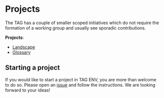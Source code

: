 # Projects

The TAG has a couple of smaller scoped initiatives which do not require the formation of a working group and usually see sporadic contributions.

**Projects**:

- [Landscape](landscape/README.md)
- [Glossary](glossary/README.md)

## Starting a project

If you would like to start a project in TAG ENV, you are more than welcome to do so. Please open an [issue](https://github.com/cncf/tag-env-sustainability/issues/new?assignees=&labels=triage-required&projects=&template=suggestion.md&title=%5BSuggestion%2FProposal%5D+some+descriptive+title) and follow the instructions. We are looking forward to your ideas!
